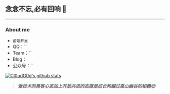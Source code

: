 ## 念念不忘,必有回响 👋
---
### About me

-  `前端开发`
- QQ：``
- Team：``
- Blog： 
- 公众号：``

[![Cl0udG0d's github stats](https://github-readme-stats.vercel.app/api?username=songlujie)](https://github.com/anuraghazra/github-readme-stats)

> ***做技术的黑客心态加上开放共进的态度是成长和越过高山幽谷的秘籍😊***
